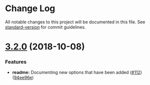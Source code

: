 # Change Log

All notable changes to this project will be documented in this file. See [standard-version](https://github.com/conventional-changelog/standard-version) for commit guidelines.

<a name="3.2.0"></a>
# [3.2.0](https://github.com/faceyspacey/extract-css-chunks-webpack-plugin/compare/v3.1.2...v3.2.0) (2018-10-08)


### Features

* **readme:** Documenting new options that have been added ([#112](https://github.com/faceyspacey/extract-css-chunks-webpack-plugin/issues/112)) ([94ee96e](https://github.com/faceyspacey/extract-css-chunks-webpack-plugin/commit/94ee96e))
